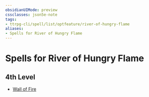```yaml
---
obsidianUIMode: preview
cssclasses: json5e-note
tags:
- ttrpg-cli/spell/list/optfeature/river-of-hungry-flame
aliases:
- Spells for River of Hungry Flame
---
```

# Spells for River of Hungry Flame

## 4th Level

- [Wall of Fire](/3-Mechanics/CLI/Compendium/spells/wall-of-fire.md "PHB")